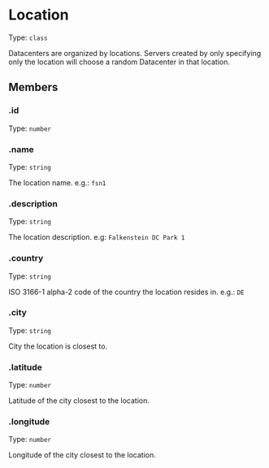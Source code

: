 # Location

Type: `class`

Datacenters are organized by locations. Servers created by only specifying only the location will choose a random Datacenter in that location.

## Members

### .id

Type: `number`

### .name

Type: `string`

The location name. e.g.: `fsn1`

### .description

Type: `string`

The location description. e.g: `Falkenstein DC Park 1`

### .country

Type: `string`

ISO 3166-1 alpha-2 code of the country the location resides in. e.g.: `DE`

### .city

Type: `string`

City the location is closest to.

### .latitude

Type: `number`

Latitude of the city closest to the location.

### .longitude

Type: `number`

Longitude of the city closest to the location.